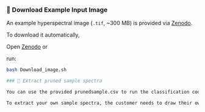 ### 🔽 Download Example Input Image

An example hyperspectral image (`.tif`, ~300 MB) is provided via [Zenodo](https://zenodo.org/records/15237072).

To download it automatically, 

Open [Zenodo](https://zenodo.org/records/15237072) or

run:

```bash
bash Download_image.sh

### 🔽 Extract pruned sample spectra

You can use the provided prunedsample.csv to run the classification code directly.

To extract your own sample spectra, the customer needs to draw their own sample polygons (.shp files) in ArcGIS or QGIS. Then, run Sample_spectra_extraction_from_polygons.py to retrieve the corresponding band information. 
